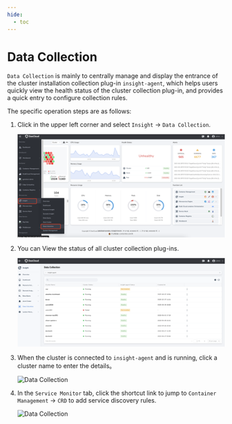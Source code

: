 ```yaml
---
hide:
  - toc
---
```


# Data Collection

`Data Collection` is mainly to centrally manage and display the entrance of the
cluster installation collection plug-in `insight-agent`, which helps users quickly
view the health status of the cluster collection plug-in, and provides a quick entry
to configure collection rules.

The specific operation steps are as follows:

1. Click in the upper left corner and select `Insight` -> `Data Collection`.

    ![Data Collection](../../images/collectmanage01.png)

2. You can View the status of all cluster collection plug-ins.

    ![Data Collection](../../images/collectmanage02.png)

3. When the cluster is connected to `insight-agent` and is running, click a cluster name
   to enter the details。

    ![Data Collection](https://docs.daocloud.io/daocloud-docs-images/docs/en/docs/insight/images/collectmanage03.png)

4. In the `Service Monitor` tab, click the shortcut link to jump to `Container Management` -> `CRD`
   to add service discovery rules.

    ![Data Collection](https://docs.daocloud.io/daocloud-docs-images/docs/en/docs/insight/images/collectmanage04.png)
